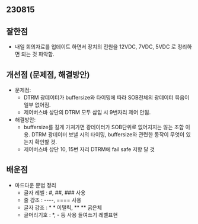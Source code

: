 ## 230815
## 잘한점
* 내일 회의자료를 업데이트 하면서 장치의 전원을 12VDC, 7VDC, 5VDC 로 정리하면 되는 것 파악함.

## 개선점 (문제점, 해결방안)
* 문제점: 
  * DTRM 광데이터가 buffersize와 타이밍에 따라 SOB전체의 광데이터 묶음이 일부 없어짐.
  * 제어버스바 상단의 DTRM 모두 삽입 시 9번자리 제어 안됨.
* 해결방안:
  * buffersize를 길게 가져가면 광데이터가 SOB단위로 없어지지는 않는 조합 이용. DTRM  광데이터 보낼 시의 타이밍, buffersize와 관련한 동작이 무엇이 있는지 확인할 것.
  * 제어버스바 상단 10, 15번 자리 DTRM에 fail safe 저항 달 것

## 배운점
* 마드다운 문법 정리
  * 글자 레벨 : #, ##, ### 사용
  * 줄 강조 : ----, ==== 사용 
  * 글자 강조 : * * 이탤릭, ** ** 굵은체
  * 글머리기호 : *, - 등 사용 들여쓰기 레벨표현
